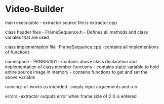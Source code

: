 # Video-Builder

main executable - extractor
                  source file is extractor.cpp

class header files - FrameSequence.h
                   - Defines all methods and class variales that are used

class implementation file -FrameSequence.cpp
                          -contains all implementions of functions

namespace - PKNNIV001
          - contains above class declaration and implementation of class member functions
          - contains static variable to hold entire source image in memory
          - contains functions to get and set the above variable

running:-all works as intended
        -simply input arguements and run

errors:-extractor outputs error when frame size of 0 0 is entered

